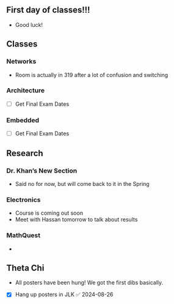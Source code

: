 
## First day of classes!!!
- Good luck!

## Classes

### Networks
- Room is actually in 319 after a lot of confusion and switching

### Architecture
- [ ] Get Final Exam Dates

### Embedded
- [ ] Get Final Exam Dates

## Research

### Dr. Khan’s New Section
- Said no for now, but will come back to it in the Spring

### Electronics
- Course is coming out soon
- Meet with Hassan tomorrow to talk about results

### MathQuest
- 

## Theta Chi
- All posters have been hung! We got the first dibs basically.

- [x] Hang up posters in JLK ✅ 2024-08-26
